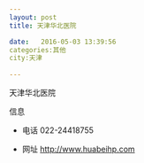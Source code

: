 ```yaml
--- 
layout: post 
title: 天津华北医院

date:   2016-05-03 13:39:56 
categories:其他  
city:天津
  
--- 
```

   
天津华北医院

信息
 - 电话 022-24418755

 - 网址 http://www.huabeihp.com


